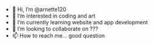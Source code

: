 - 👋 Hi, I’m @arnette120
- 👀 I’m interested in coding and art
- 🌱 I’m currently learning website and app development
- 💞️ I’m looking to collaborate on ???
- 📫 How to reach me... good question

<!---
arnette120/arnette120 is a ✨ special ✨ repository because its `README.md` (this file) appears on your GitHub profile.
You can click the Preview link to take a look at your changes.
--->

